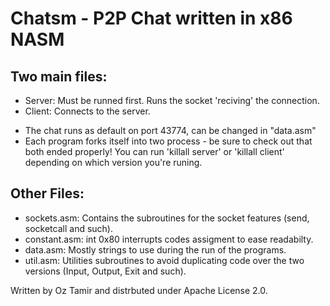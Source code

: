Chatsm - P2P Chat written in x86 NASM
============

Two main files:
---
 - Server: Must be runned first. Runs the socket 'reciving' the connection.
 - Client: Connects to the server.

* The chat runs as default on port 43774, can be changed in "data.asm"
* Each program forks itself into two process - be sure to check out that both ended properly!
 You can run 'killall server' or 'killall client' depending on which version you're runing.

Other Files:
---
 - sockets.asm: Contains the subroutines for the socket features (send, socketcall and such).
 - constant.asm: int 0x80 interrupts codes assigment to ease readabilty.
 - data.asm: Mostly strings to use during the run of the programs.
 - util.asm: Utilities subroutines to avoid duplicating code over the two versions (Input, Output, Exit and such).

Written by Oz Tamir and distrbuted under Apache License 2.0.